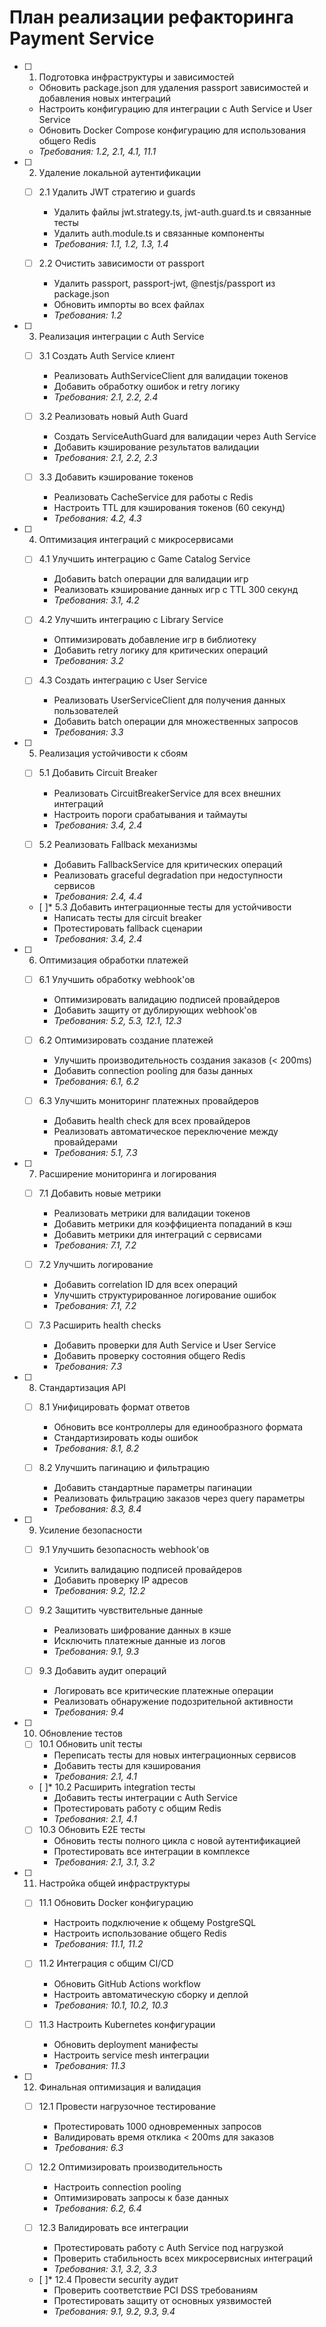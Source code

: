 # План реализации рефакторинга Payment Service

- [ ] 1. Подготовка инфраструктуры и зависимостей
  - Обновить package.json для удаления passport зависимостей и добавления новых интеграций
  - Настроить конфигурацию для интеграции с Auth Service и User Service
  - Обновить Docker Compose конфигурацию для использования общего Redis
  - _Требования: 1.2, 2.1, 4.1, 11.1_

- [ ] 2. Удаление локальной аутентификации
  - [ ] 2.1 Удалить JWT стратегию и guards
    - Удалить файлы jwt.strategy.ts, jwt-auth.guard.ts и связанные тесты
    - Удалить auth.module.ts и связанные компоненты
    - _Требования: 1.1, 1.2, 1.3, 1.4_

  - [ ] 2.2 Очистить зависимости от passport
    - Удалить passport, passport-jwt, @nestjs/passport из package.json
    - Обновить импорты во всех файлах
    - _Требования: 1.2_

- [ ] 3. Реализация интеграции с Auth Service
  - [ ] 3.1 Создать Auth Service клиент
    - Реализовать AuthServiceClient для валидации токенов
    - Добавить обработку ошибок и retry логику
    - _Требования: 2.1, 2.2, 2.4_

  - [ ] 3.2 Реализовать новый Auth Guard
    - Создать ServiceAuthGuard для валидации через Auth Service
    - Добавить кэширование результатов валидации
    - _Требования: 2.1, 2.2, 2.3_

  - [ ] 3.3 Добавить кэширование токенов
    - Реализовать CacheService для работы с Redis
    - Настроить TTL для кэширования токенов (60 секунд)
    - _Требования: 4.2, 4.3_

- [ ] 4. Оптимизация интеграций с микросервисами
  - [ ] 4.1 Улучшить интеграцию с Game Catalog Service
    - Добавить batch операции для валидации игр
    - Реализовать кэширование данных игр с TTL 300 секунд
    - _Требования: 3.1, 4.2_

  - [ ] 4.2 Улучшить интеграцию с Library Service
    - Оптимизировать добавление игр в библиотеку
    - Добавить retry логику для критических операций
    - _Требования: 3.2_

  - [ ] 4.3 Создать интеграцию с User Service
    - Реализовать UserServiceClient для получения данных пользователей
    - Добавить batch операции для множественных запросов
    - _Требования: 3.3_

- [ ] 5. Реализация устойчивости к сбоям
  - [ ] 5.1 Добавить Circuit Breaker
    - Реализовать CircuitBreakerService для всех внешних интеграций
    - Настроить пороги срабатывания и таймауты
    - _Требования: 3.4, 2.4_

  - [ ] 5.2 Реализовать Fallback механизмы
    - Добавить FallbackService для критических операций
    - Реализовать graceful degradation при недоступности сервисов
    - _Требования: 2.4, 4.4_

  - [ ]* 5.3 Добавить интеграционные тесты для устойчивости
    - Написать тесты для circuit breaker
    - Протестировать fallback сценарии
    - _Требования: 3.4, 2.4_

- [ ] 6. Оптимизация обработки платежей
  - [ ] 6.1 Улучшить обработку webhook'ов
    - Оптимизировать валидацию подписей провайдеров
    - Добавить защиту от дублирующих webhook'ов
    - _Требования: 5.2, 5.3, 12.1, 12.3_

  - [ ] 6.2 Оптимизировать создание платежей
    - Улучшить производительность создания заказов (< 200ms)
    - Добавить connection pooling для базы данных
    - _Требования: 6.1, 6.2_

  - [ ] 6.3 Улучшить мониторинг платежных провайдеров
    - Добавить health check для всех провайдеров
    - Реализовать автоматическое переключение между провайдерами
    - _Требования: 5.1, 7.3_

- [ ] 7. Расширение мониторинга и логирования
  - [ ] 7.1 Добавить новые метрики
    - Реализовать метрики для валидации токенов
    - Добавить метрики для коэффициента попаданий в кэш
    - Добавить метрики для интеграций с сервисами
    - _Требования: 7.1, 7.2_

  - [ ] 7.2 Улучшить логирование
    - Добавить correlation ID для всех операций
    - Улучшить структурированное логирование ошибок
    - _Требования: 7.1, 7.2_

  - [ ] 7.3 Расширить health checks
    - Добавить проверки для Auth Service и User Service
    - Добавить проверку состояния общего Redis
    - _Требования: 7.3_

- [ ] 8. Стандартизация API
  - [ ] 8.1 Унифицировать формат ответов
    - Обновить все контроллеры для единообразного формата
    - Стандартизировать коды ошибок
    - _Требования: 8.1, 8.2_

  - [ ] 8.2 Улучшить пагинацию и фильтрацию
    - Добавить стандартные параметры пагинации
    - Реализовать фильтрацию заказов через query параметры
    - _Требования: 8.3, 8.4_

- [ ] 9. Усиление безопасности
  - [ ] 9.1 Улучшить безопасность webhook'ов
    - Усилить валидацию подписей провайдеров
    - Добавить проверку IP адресов
    - _Требования: 9.2, 12.2_

  - [ ] 9.2 Защитить чувствительные данные
    - Реализовать шифрование данных в кэше
    - Исключить платежные данные из логов
    - _Требования: 9.1, 9.3_

  - [ ] 9.3 Добавить аудит операций
    - Логировать все критические платежные операции
    - Реализовать обнаружение подозрительной активности
    - _Требования: 9.4_

- [ ] 10. Обновление тестов
  - [ ] 10.1 Обновить unit тесты
    - Переписать тесты для новых интеграционных сервисов
    - Добавить тесты для кэширования
    - _Требования: 2.1, 4.1_

  - [ ]* 10.2 Расширить integration тесты
    - Добавить тесты интеграции с Auth Service
    - Протестировать работу с общим Redis
    - _Требования: 2.1, 4.1_

  - [ ] 10.3 Обновить E2E тесты
    - Обновить тесты полного цикла с новой аутентификацией
    - Протестировать все интеграции в комплексе
    - _Требования: 2.1, 3.1, 3.2_

- [ ] 11. Настройка общей инфраструктуры
  - [ ] 11.1 Обновить Docker конфигурацию
    - Настроить подключение к общему PostgreSQL
    - Настроить использование общего Redis
    - _Требования: 11.1, 11.2_

  - [ ] 11.2 Интеграция с общим CI/CD
    - Обновить GitHub Actions workflow
    - Настроить автоматическую сборку и деплой
    - _Требования: 10.1, 10.2, 10.3_

  - [ ] 11.3 Настроить Kubernetes конфигурации
    - Обновить deployment манифесты
    - Настроить service mesh интеграции
    - _Требования: 11.3_

- [ ] 12. Финальная оптимизация и валидация
  - [ ] 12.1 Провести нагрузочное тестирование
    - Протестировать 1000 одновременных запросов
    - Валидировать время отклика < 200ms для заказов
    - _Требования: 6.3_

  - [ ] 12.2 Оптимизировать производительность
    - Настроить connection pooling
    - Оптимизировать запросы к базе данных
    - _Требования: 6.2, 6.4_

  - [ ] 12.3 Валидировать все интеграции
    - Протестировать работу с Auth Service под нагрузкой
    - Проверить стабильность всех микросервисных интеграций
    - _Требования: 3.1, 3.2, 3.3_

  - [ ]* 12.4 Провести security аудит
    - Проверить соответствие PCI DSS требованиям
    - Протестировать защиту от основных уязвимостей
    - _Требования: 9.1, 9.2, 9.3, 9.4_